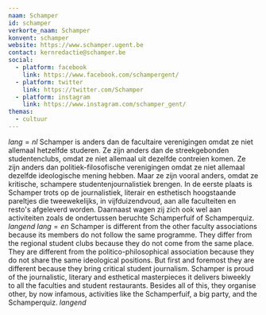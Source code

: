 ```yaml
---
naam: Schamper
id: schamper
verkorte_naam: Schamper
konvent: schamper
website: https://www.schamper.ugent.be
contact: kernredactie@schamper.be
social:
  - platform: facebook
    link: https://www.facebook.com/schampergent/
  - platform: twitter
    link: https://twitter.com/Schamper
  - platform: instagram
    link: https://www.instagram.com/schamper_gent/
themas:
  - cultuur
---
```


$lang=nl$ 
Schamper is anders dan de facultaire verenigingen omdat ze niet allemaal hetzelfde studeren. Ze zijn anders dan de streekgebonden studentenclubs, omdat ze niet allemaal uit dezelfde contreien komen. Ze zijn anders dan politiek-filosofische verenigingen omdat ze niet allemaal dezelfde ideologische mening hebben. Maar ze zijn vooral anders, omdat ze kritische, schampere studentenjournalistiek brengen.
In de eerste plaats is Schamper trots op de journalistiek, literair en esthetisch hoogstaande pareltjes die tweewekelijks, in vijfduizendvoud, aan alle faculteiten en resto's afgeleverd worden.
Daarnaast wagen zij zich ook wel aan activiteiten zoals de ondertussen beruchte Schamperfuif of Schamperquiz. 
$langend$ 
$lang=en$ 
Schamper is different from the other faculty associations because its members do not follow the same programme. They differ from the regional student clubs because they do not come from the same place. They are different from the politico-philosophical association because they do not share the same ideological positions. But first and foremost they are different because they bring critical student journalism. Schamper is proud of the journalistic, literary and esthetical masterpieces it delivers biweekly to all the faculties and student restaurants. Besides all of this, they organise other, by now infamous, activities like the Schamperfuif, a big party, and the Schamperquiz. 
$langend$
